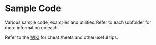 # Sample Code
Various sample code, examples and utilities. Refer to each subfolder for more information on each.

Refer to the [WIKI](https://github.com/jeffreykemp/sample/wiki) for cheat sheets and other useful tips.
